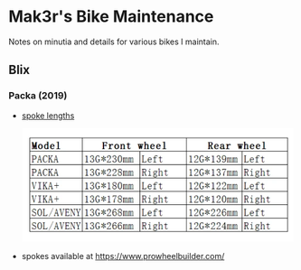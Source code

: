 # Mak3r's Bike Maintenance
Notes on minutia and details for various bikes I maintain.

## Blix

### Packa (2019)
* [spoke lengths](Spoke_length_table_2019.png)
	
	![](./Spoke_length_table_2019.png?raw=true)
* spokes available at https://www.prowheelbuilder.com/
